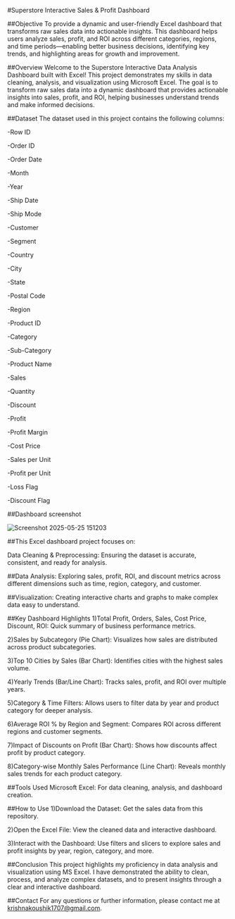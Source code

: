 #Superstore Interactive Sales & Profit Dashboard

##Objective
To provide a dynamic and user-friendly Excel dashboard that transforms raw sales data into actionable insights. This dashboard helps users analyze sales, profit, and ROI across different categories, regions, and time periods—enabling better business decisions, identifying key trends, and highlighting areas for growth and improvement.

##Overview
Welcome to the Superstore Interactive Data Analysis Dashboard built with Excel!
This project demonstrates my skills in data cleaning, analysis, and visualization using Microsoft Excel. The goal is to transform raw sales data into a dynamic dashboard that provides actionable insights into sales, profit, and ROI, helping businesses understand trends and make informed decisions.

##Dataset
The dataset used in this project contains the following columns:

-Row ID

-Order ID

-Order Date

-Month

-Year

-Ship Date

-Ship Mode

-Customer

-Segment

-Country

-City

-State

-Postal Code

-Region

-Product ID

-Category

-Sub-Category

-Product Name

-Sales

-Quantity

-Discount

-Profit

-Profit Margin

-Cost Price

-Sales per Unit

-Profit per Unit

-Loss Flag

-Discount Flag

##Dashboard screenshot

![Screenshot 2025-05-25 151203](https://github.com/user-attachments/assets/94a06e98-ce9a-4830-a015-5e42818506f5)


##This Excel dashboard project focuses on:

Data Cleaning & Preprocessing: Ensuring the dataset is accurate, consistent, and ready for analysis.

##Data Analysis: Exploring sales, profit, ROI, and discount metrics across different dimensions such as time, region, category, and customer.

##Visualization: Creating interactive charts and graphs to make complex data easy to understand.

##Key Dashboard Highlights
1)Total Profit, Orders, Sales, Cost Price, Discount, ROI:
Quick summary of business performance metrics.

2)Sales by Subcategory (Pie Chart):
Visualizes how sales are distributed across product subcategories.

3)Top 10 Cities by Sales (Bar Chart):
Identifies cities with the highest sales volume.

4)Yearly Trends (Bar/Line Chart):
Tracks sales, profit, and ROI over multiple years.

5)Category & Time Filters:
Allows users to filter data by year and product category for deeper analysis.

6)Average ROI % by Region and Segment:
Compares ROI across different regions and customer segments.

7)Impact of Discounts on Profit (Bar Chart):
Shows how discounts affect profit by product category.

8)Category-wise Monthly Sales Performance (Line Chart):
Reveals monthly sales trends for each product category.

##Tools Used
Microsoft Excel: For data cleaning, analysis, and dashboard creation.

##How to Use
1)Download the Dataset: Get the sales data from this repository.

2)Open the Excel File: View the cleaned data and interactive dashboard.

3)Interact with the Dashboard: Use filters and slicers to explore sales and profit insights by year, region, category, and more.

##Conclusion
This project highlights my proficiency in data analysis and visualization using MS Excel. I have demonstrated the ability to clean, process, and analyze complex datasets, and to present insights through a clear and interactive dashboard.

##Contact
For any questions or further information, please contact me at krishnakoushik1707@gmail.com.

